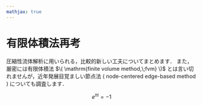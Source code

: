 ```yaml
---
mathjax: true
---
```


# 有限体積法再考

圧縮性流体解析に用いられる，比較的新しい工夫についてまとめます．
また，厳密には有限体積法 $\( \mathrm{finite volume method,\;fvm} \)$ とは言い切れませんが，近年発展目覚ましい節点法 \( node-centered edge-based method \) についても調査します．

$$
e^{\pi i}=-1
$$